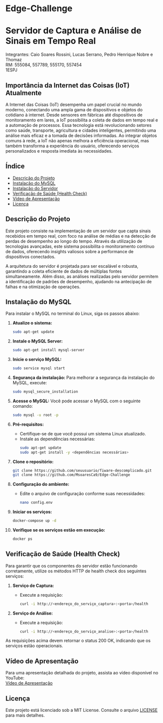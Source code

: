 # Edge-Challenge
# Servidor de Captura e Análise de Sinais em Tempo Real

Integrantes: Caio Soares Rossini, Lucas Serrano, Pedro Henrique Nobre e Thomaz  
RM: 555084, 557789, 555170, 557454  
1ESPJ

## Importância da Internet das Coisas (IoT) Atualmente

A Internet das Coisas (IoT) desempenha um papel crucial no mundo moderno, conectando uma ampla gama de dispositivos e objetos do cotidiano à internet. Desde sensores em fábricas até dispositivos de monitoramento em lares, a IoT possibilita a coleta de dados em tempo real e a automação de processos. Essa tecnologia está revolucionando setores como saúde, transporte, agricultura e cidades inteligentes, permitindo uma análise mais eficaz e a tomada de decisões informadas. Ao integrar objetos comuns à rede, a IoT não apenas melhora a eficiência operacional, mas também transforma a experiência do usuário, oferecendo serviços personalizados e resposta imediata às necessidades.

## Índice

- [Descrição do Projeto](#descrição-do-projeto)
- [Instalação do MySQL](#instalação-do-mysql)
- [Instalação do Servidor](#instalação)
- [Verificação de Saúde (Health Check)](#verificação-de-saúde-health-check)
- [Vídeo de Apresentação](#vídeo-de-apresentação)
- [Licença](#licença)

## Descrição do Projeto

Este projeto consiste na implementação de um servidor que capta sinais recebidos em tempo real, com foco na análise de médias e na detecção de perdas de desempenho ao longo do tempo. Através da utilização de tecnologias avançadas, este sistema possibilita o monitoramento contínuo de dados, oferecendo insights valiosos sobre a performance de dispositivos conectados.

A arquitetura do servidor é projetada para ser escalável e robusta, garantindo a coleta eficiente de dados de múltiplas fontes simultaneamente. Além disso, as análises realizadas pelo servidor permitem a identificação de padrões de desempenho, ajudando na antecipação de falhas e na otimização de operações.

## Instalação do MySQL

Para instalar o MySQL no terminal do Linux, siga os passos abaixo:

1. **Atualize o sistema:**
   ```bash
   sudo apt-get update
   ```

2. **Instale o MySQL Server:**
   ```bash
   sudo apt-get install mysql-server
   ```

3. **Inicie o serviço MySQL:**
   ```bash
   sudo service mysql start
   ```

4. **Segurança da instalação:**
   Para melhorar a segurança da instalação do MySQL, execute:
   ```bash
   sudo mysql_secure_installation
   ```

5. **Acesse o MySQL:**
   Você pode acessar o MySQL com o seguinte comando:
   ```bash
   sudo mysql -u root -p
   ```

1. **Pré-requisitos:**
   - Certifique-se de que você possui um sistema Linux atualizado.
   - Instale as dependências necessárias:
     ```bash
     sudo apt-get update
     sudo apt-get install -y <dependências necessárias>
     ```

2. **Clone o repositório:**
   ```bash
   git clone https://github.com/seuusuario/fiware-descomplicado.git
   git clone https://github.com/MsoaresCa9/Edge-Challenge
   ```

3. **Configuração do ambiente:**
   - Edite o arquivo de configuração conforme suas necessidades:
     ```bash
     nano config.env
     ```

4. **Iniciar os serviços:**
   ```bash
   docker-compose up -d
   ```

5. **Verifique se os serviços estão em execução:**
   ```bash
   docker ps
   ```

## Verificação de Saúde (Health Check)

Para garantir que os componentes do servidor estão funcionando corretamente, utilize os métodos HTTP de health check dos seguintes serviços:

1. **Serviço de Captura:**
   - Execute a requisição:
     ```bash
     curl -i http://<endereço_do_serviço_captura>:<porta>/health
     ```

2. **Serviço de Análise:**
   - Execute a requisição:
     ```bash
     curl -i http://<endereço_do_serviço_analise>:<porta>/health
     ```

As requisições acima devem retornar o status 200 OK, indicando que os serviços estão operacionais.

## Vídeo de Apresentação

Para uma apresentação detalhada do projeto, assista ao vídeo disponível no YouTube:  
[Vídeo de Apresentação](https://youtu.be/M1-SzxVPeMs)

## Licença

Este projeto está licenciado sob a MIT License. Consulte o arquivo [LICENSE](LICENSE) para mais detalhes.

